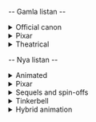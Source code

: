 -- Gamla listan --

<details>
<summary>Official canon</summary>

- [x] Snow White and the Seven Dwarfs	(1937)
- [x] Pinocchio	(1940)
- [x] Fantasia	(1940)
- [x] Dumbo	(1941)
- [x] Bambi	(1942)
- [x] Saludos Amigos	(1943)
- [x] The Three Caballeros	(1945)
- [x] Make Mine Music	(1946)
- [x] Fun and Fancy Free	(1947)
- [x] Melody Time	(1948)
- [x] The Adventures of Ichabod and Mr. Toad	(1949)
- [x] Cinderella	(1950)
- [x] Alice in Wonderland	(1951)
- [x] Peter Pan	(1953)
- [x] Lady and the Tramp	(1955)
- [x] Sleeping Beauty	(1959)
- [x] One Hundred and One Dalmatians	(1961)
- [x] The Sword in the Stone	(1963)
- [x] The Jungle Book	(1967)
- [x] The Aristocats	(1970)
- [x] Robin Hood	(1973)
- [x] The Many Adventures of Winnie the Pooh	(1977)
- [x] The Rescuers	(1977)
- [x] The Fox and the Hound	(1981)
- [x] The Black Cauldron	(1985)
- [x] The Great Mouse Detective	(1986)
- [x] Oliver & Company	(1988)
- [x] The Little Mermaid	(1989)
- [x] The Rescuers Down Under	(1990)
- [x] Beauty and the Beast	(1991)
- [x] Aladdin	(1992)
- [x] The Lion King	(1994)
- [x] Pocahontas	(1995)
- [x] The Hunchback of Notre Dame	(1996)
- [x] Hercules	(1997)
- [x] Mulan	(1998)
- [x] Tarzan	(1999)
- [x] Fantasia 2000	(2000)
- [x] Dinosaur	(2000)
- [x] The Emperor's New Groove	(2000)
- [x] Atlantis: The Lost Empire	(2001)
- [x] Lilo & Stitch	(2002)
- [x] Treasure Planet	(2002)
- [x] Brother Bear	(2003)
- [x] Home on the Range	(2004)
- [x] Chicken Little	(2005)
- [x] Meet the Robinsons	(2007)
- [x] Bolt	(2008)
- [x] The Princess and the Frog	(2009)
- [x] Tangled	(2010)
- [x] Winnie the Pooh	(2011)
- [x] Wreck-It Ralph	(2012)
- [x] Frozen	(2013)
- [x] Big Hero 6	(2014)
- [x] Zootopia	(2016)
- [x] Moana	(2016)
</details>

<details>
<summary>Pixar</summary>

- [x] Toy Story	(1995)
- [x] A Bug's Life	(1998)
- [x] Toy Story 2	(1999)
- [x] Monsters, Inc.	(2001)
- [x] Finding Nemo	(2003)
- [x] The Incredibles	(2004)
- [x] Cars	(2006)
- [x] Ratatouille	(2007)
- [x] WALL-E	(2008)
- [x] Up	(2009)
- [x] Toy Story 3	(2010)
- [x] Cars 2	(2011)
- [x] Brave	(2012)
- [x] Monsters University	(2013)
</details>

<details>
<summary>Theatrical</summary>

- [x] DuckTales the Movie: Treasure of the Lost Lamp	(1990)
- [x] A Goofy Movie	(1995)
- [x] Doug's 1st Movie	(1999)
- [x] The Tigger Movie	(2000)
- [x] Recess: School's Out	(2001)
- [x] Return to Never Land	(2002)
- [x] The Jungle Book 2	(2003)
- [x] Piglet's Big Movie	(2003)
- [x] Teacher's Pet	(2004)
- [x] Pooh's Heffalump Movie	(2005)
- [x] Planes	(2013)
</details>


-- Nya listan --

<details>
<summary>Animated</summary>

- [ ] (DtV) Mickey, Donald, Goofy: The Three Musketeers	(2004)
- [ ] (DtV, Sequel) Mickey's Twice Upon a Christmas	(2004)
- [ ] Valiant	(2005)
- [ ] The Wild	(2006)
- [ ] Disney's A Christmas Carol	(2009)
- [ ] Mars Needs Moms	(2011)
- [ ] Arjun: The Warrior Prince	(2012)
- [ ] Frankenweenie	(2012)
- [ ] Raya and the Last Dragon	(2021)
- [x] Encanto	(2021)
- [ ] (DtV) Diary of a Wimpy Kid	(2021)
</details>

<details>
<summary>Pixar</summary>

- [x] Inside Out	(2015)
- [x] The Good Dinosaur	(2015)
- [x] Finding Dory	(2016)
- [x] Cars 3	(2017)
- [ ] Coco	(2017)
- [ ] Incredibles 2	(2018)
- [ ] Toy Story 4	(2019)
- [x] Onward	(2020)
- [ ] Soul	(2020)
- [ ] Luca	(2021)
- [x] Turning Red	(2022)
</details>

<details>
<summary>Sequels and spin-offs</summary>

- [ ] The Little Mermaid II: Return to the Sea	(2000)
- [ ] Lady and the Tramp II: Scamp's Adventure	(2001)
- [ ] Cinderella II: Dreams Come True	(2002)
- [ ] The Hunchback of Notre Dame II	(2002)
- [ ] 101 Dalmatians II: Patch's London Adventure	(2003)
- [ ] Stitch! The Movie	(2003)
- [ ] The Lion King 1½	(2004)
- [ ] Springtime with Roo	(2004)
- [ ] Mulan II	(2005)
- [ ] Tarzan II	(2005)
- [ ] Lilo & Stitch 2: Stitch Has a Glitch	(2005)
- [ ] Pooh's Heffalump Halloween Movie	(2005)
- [ ] Kronk's New Groove	(2005)
- [ ] Bambi II	(2006)
- [ ] Leroy and Stitch	(2006)
- [ ] Brother Bear 2	(2006)
- [ ] The Fox and the Hound 2	(2006)
- [ ] Cinderella III: A Twist in Time	(2007)
- [ ] The Little Mermaid: Ariel's Beginning	(2008)
- [ ] Planes: Fire & Rescue	(2014)
- [ ] Ralph Breaks the Internet	(2018)
- [ ] Frozen II	(2019)
</details>

<details>
<summary>Tinkerbell</summary>

- [ ] Tinker Bell	(2008)
- [ ] Tinker Bell and the Lost Treasure	(2009)
- [ ] Tinker Bell and the Great Fairy Rescue	(2010)
- [ ] Secret of the Wings	(2012)
- [ ] The Pirate Fairy	(2014)
- [ ] Tinker Bell and the Legend of the NeverBeast	(2015)
</details>

<details>
<summary>Hybrid animation</summary>

- [ ] The Reluctant Dragon	(1941)
- [ ] Victory Through Air Power	(1943)
- [ ] Song of the South	(1946)
- [ ] So Dear to My Heart	(1948)
- [ ] Mary Poppins	(1964)
- [ ] Bedknobs and Broomsticks	(1971)
- [ ] Pete's Dragon	(1977)
- [ ] Tron	(1982)
- [ ] James and the Giant Peach	(1996)
- [ ] George of the Jungle	(1997)
- [ ] Mr. Magoo	(1997)
- [ ] The Lizzie McGuire Movie	(2003)
- [ ] The Secret of the Magic Gourd	(2007)
- [ ] Enchanted	(2007)
- [ ] The Jungle Book	(2016)
- [ ] Christopher Robin	(2018)
- [ ] Mary Poppins Returns	(2018)
- [ ] Aladdin	(2019)
- [ ] The Lion King	(2019)
</details>
